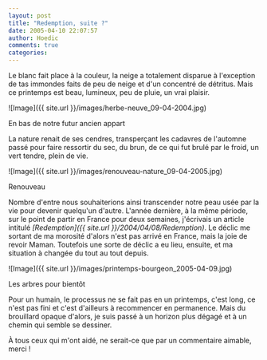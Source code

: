 ```yaml
---
layout: post
title: "Redemption, suite ?"
date: 2005-04-10 22:07:57
author: Hoedic
comments: true
categories: 
---
```



Le blanc fait place à la couleur, la neige a totalement disparue à l'exception de tas immondes faits de peu de neige et d'un concentré de détritus. Mais ce printemps est beau, lumineux, peu de pluie, un vrai plaisir.

![Image]({{ site.url }}/images/herbe-neuve_09-04-2004.jpg)
<div class="photoattrib">En bas de notre futur ancien appart</div>



La nature renait de ses cendres, transperçant les cadavres de l'automne passé pour faire ressortir du sec, du brun, de ce qui fut brulé par le froid, un vert tendre, plein de vie.

![Image]({{ site.url }}/images/renouveau-nature_09-04-2005.jpg)
<div class="photoattrib">Renouveau</div>



Nombre d'entre nous souhaiterions ainsi transcender notre peau usée par la vie pour devenir quelqu'un d'autre. L'année dernière, à la même période, sur le point de partir en France pour deux semaines, j'écrivais un article intitulé *[Redemption]({{ site.url }}/2004/04/08/Redemption)*. Le déclic me sortant de ma morosité d'alors n'est pas arrivé en France, mais la joie de revoir Maman. Toutefois une sorte de déclic a eu lieu, ensuite, et ma situation à changée du tout au tout depuis.

![Image]({{ site.url }}/images/printemps-bourgeon_2005-04-09.jpg)
<div class="photoattrib">Les arbres pour bientôt</div>



Pour un humain, le processus ne se fait pas en un printemps, c'est long, ce n'est pas fini et c'est d'ailleurs à recommencer en permanence. Mais du brouillard opaque d'alors, je suis passé à un horizon plus dégagé et à un chemin qui semble se dessiner.

À tous ceux qui m'ont aidé, ne serait-ce que par un commentaire aimable, merci !